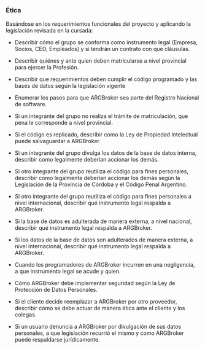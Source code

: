 ##

### **Ética**

Basándose en los requerimientos funcionales del proyecto y aplicando la legislación
revisada en la cursada:

* Describir cómo el grupo se conforma como instrumento legal (Empresa, Socios, CEO,
Empleados) y si tendrán un contrato con que cláusulas.

* Describir quiénes y ante quien deben matricularse a nivel provincial para ejercer la
Profesión.

* Describir que requerimientos deben cumplir el código programado y las bases de
datos según la legislación vigente

* Enumerar los pasos para que ARGBroker sea parte del Registro Nacional de
software.

* Si un integrante del grupo no realiza el trámite de matriculación, que pena le
corresponde a nivel provincial.

* Si el código es replicado, describir como la Ley de Propiedad Intelectual puede
salvaguardar a ARGBroker.

* Si un integrante del grupo divulga los datos de la base de datos interna, describir
como legalmente deberían accionar los demás.

* Si otro integrante del grupo reutiliza el código para fines personales, describir como legalmente
deberían accionar los demás según la Legislación de la Provincia de Córdoba y el
Código Penal Argentino.

* Si otro integrante del grupo reutiliza el código para fines personales a nivel
internacional, describir qué instrumento legal respalda a ARGBroker.

* Si la base de datos es adulterada de manera externa, a nivel nacional, describir qué
instrumento legal respalda a ARGBroker.

* Si los datos de la base de datos son adulterados de manera externa, a nivel
internacional, describir qué instrumento legal respalda a ARGBroker.

* Cuando los programadores de ARGBroker incurren en una negligencia, a que
instrumento legal se acude y quien.

* Cómo ARGBroker debe implementar seguridad según la Ley de Protección de Datos
Personales.

* Si el cliente decide reemplazar a ARGBroker por otro proveedor, describir cómo se
debe actuar de manera ética ante el cliente y los colegas.

* Si un usuario denuncia a ARGBroker por divulgación de sus datos personales, a que
legislación recurrió el mismo y como ARGBroker puede respaldarse jurídicamente.


## 